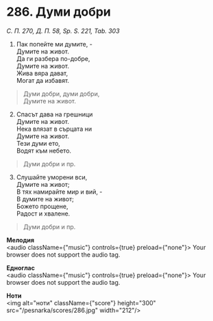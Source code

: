 # 286. Думи добри

_С. П. 270, Д. П. 58, Sp. S. 221, Tab. 303_

1. Пак попейте ми думите, -  
Думите на живот.  
Да ги разбера по-добре,  
Думите на живот.  
Жива вяра дават,  
Могат да избавят.  

> Думи добри, думи добри,  
> Думите на живот.  

2. Спасът дава на грешници  
Думите на живот.  
Нека влязат в сърцата ни  
Думите на живот.  
Тези думи ето,  
Водят към небето.  

> Думи добри и пр.  

3. Слушайте уморени вси,  
Думите на живот;  
В тях намирайте мир и вий, -  
В думите на живот;  
Божето прощене,  
Радост и хвалене.  

> Думи добри и пр.

**Мелодия**  
<audio className={"music"} controls={true} preload={"none"}>
    <source src="/pesnarka/mp3/286.mp3" type="audio/mpeg"/>
    Your browser does not support the audio tag.
</audio>

**Едноглас**  
<audio className={"music"} controls={true} preload={"none"}>
    <source src="/pesnarka/transp/286.mp3" type="audio/mpeg"/>
    Your browser does not support the audio tag.
</audio>

**Ноти**  
<img alt="ноти" className={"score"} height="300" src="/pesnarka/scores/286.jpg" width="212"/>
